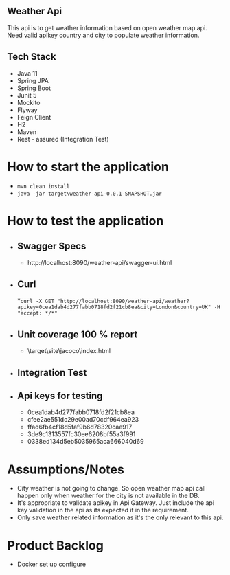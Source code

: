 ## Weather Api

This api is to get weather information based on open weather map api. Need valid apikey country and city to populate weather information.
## Tech Stack
* Java 11
* Spring JPA
* Spring Boot
* Junit 5
* Mockito
* Flyway
* Feign Client
* H2
* Maven
* Rest - assured (Integration Test)

# How to start the application
- ```mvn clean install```
- ```java -jar target\weather-api-0.0.1-SNAPSHOT.jar```
# How to test the application
* ## Swagger Specs
  * http://localhost:8090/weather-api/swagger-ui.html
* ## Curl
  *```curl -X GET "http://localhost:8090/weather-api/weather?apikey=0cea1dab4d277fabb0718fd2f21cb8ea&city=London&country=UK" -H  "accept: */*"```
* ## Unit coverage 100 % report
  * \target\site\jacoco\index.html
* ## Integration Test    
 * ## Api keys for testing
    * 0cea1dab4d277fabb0718fd2f21cb8ea
    * cfee2ae551dc29e00ad70cdf964ea923
    * ffad6fb4cf18d5faf9b6d78320cae917
    * 3de9c1313557fc30ee6208bf55a3f991
    * 0338ed134d5eb5035965aca666040d69

# Assumptions/Notes
* City weather is not going to change. So open weather map api call happen only when  weather for the city is not available in the DB.
* It's appropriate to validate apikey in Api Gateway. Just include the api key validation in the api as its expected it in the  requirement.
* Only save weather related information as it's the only relevant to this api.

# Product Backlog
* Docker set up configure 



